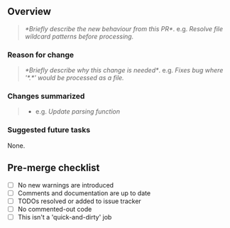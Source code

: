 ## Overview

> _\*Briefly describe the new behaviour from this PR\*_.
> e.g. _Resolve file wildcard patterns before processing._

### Reason for change

> _\*Briefly describe why this change is needed\*_.
> e.g. _Fixes bug where '\*.\*' would be processed as a file._

### Changes summarized

> - e.g. _Update parsing function_

### Suggested future tasks

None.

## Pre-merge checklist

- [ ] No new warnings are introduced
- [ ] Comments and documentation are up to date
- [ ] TODOs resolved or added to issue tracker
- [ ] No commented-out code
- [ ] This isn't a 'quick-and-dirty' job

